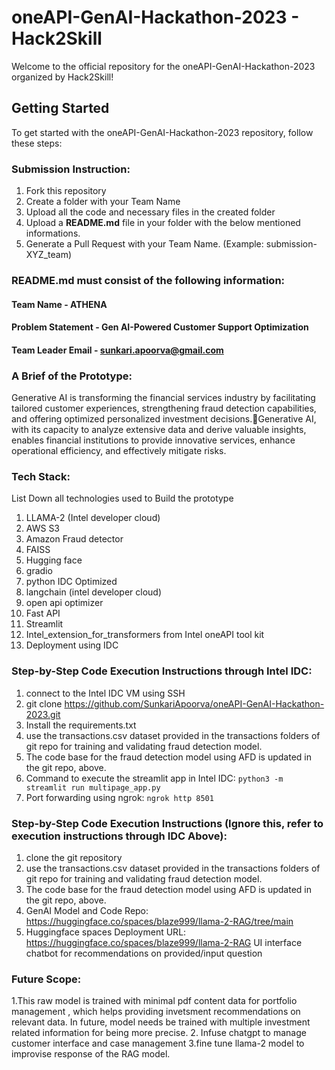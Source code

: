 # oneAPI-GenAI-Hackathon-2023 - Hack2Skill

Welcome to the official repository for the oneAPI-GenAI-Hackathon-2023 organized by Hack2Skill!

## Getting Started

To get started with the oneAPI-GenAI-Hackathon-2023 repository, follow these steps:

### Submission Instruction:
  1. Fork this repository
  2. Create a folder with your Team Name
  3. Upload all the code and necessary files in the created folder
  4. Upload a **README.md** file in your folder with the below mentioned informations.
  5. Generate a Pull Request with your Team Name. (Example: submission-XYZ_team)

### README.md must consist of the following information:

#### Team Name - ATHENA
#### Problem Statement - Gen AI-Powered Customer Support Optimization
#### Team Leader Email - sunkari.apoorva@gmail.com

### A Brief of the Prototype:
  Generative AI is transforming the financial services industry by facilitating tailored customer experiences, strengthening fraud detection capabilities, and offering optimized personalized investment decisions.Generative AI, with its capacity to analyze extensive data and derive valuable insights, enables financial institutions to provide innovative services, enhance operational efficiency, and effectively mitigate risks.
  
### Tech Stack: 
   List Down all technologies used to Build the prototype
   1. LLAMA-2 (Intel developer cloud)
   2. AWS S3
   3. Amazon Fraud detector
   4. FAISS
   5. Hugging face
   6. gradio
   7. python IDC Optimized
   8. langchain (intel developer cloud)
   9. open api optimizer
   10. Fast API
   11. Streamlit
   12. Intel_extension_for_transformers from Intel oneAPI tool kit
   13. Deployment using IDC


### Step-by-Step Code Execution Instructions through Intel IDC:
  1. connect to the Intel IDC VM using SSH
  2. git clone https://github.com/SunkariApoorva/oneAPI-GenAI-Hackathon-2023.git
  3. Install the requirements.txt
  4. use the transactions.csv dataset provided in the transactions folders of git repo for training and validating fraud detection model.
  5. The code base for the fraud detection model using AFD is updated in the git repo, above.
  6. Command to execute the streamlit app in Intel IDC: ``` python3 -m streamlit run multipage_app.py ```
  7. Port forwarding using ngrok: ``` ngrok http 8501 ```


### Step-by-Step Code Execution Instructions (Ignore this, refer to execution instructions through IDC Above):
  1. clone the git repository
  2. use the transactions.csv dataset provided in the transactions folders of git repo for training and validating fraud detection model.
  3. The code base for the fraud detection model using AFD is updated in the git repo, above.
  4. GenAI Model and Code Repo: https://huggingface.co/spaces/blaze999/llama-2-RAG/tree/main
  5. Huggingface spaces Deployment URL: https://huggingface.co/spaces/blaze999/llama-2-RAG UI interface chatbot for recommendations on provided/input question
  
### Future Scope:
1.This raw model is trained with minimal pdf content data for portfolio management , which helps providing invetsment recommendations on relevant data.
In future, model needs be trained with multiple investment related information for being more precise.
2. Infuse chatgpt to manage customer interface and case management
3.fine tune llama-2 model to improvise response of the RAG model.
